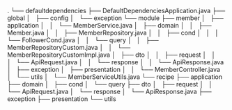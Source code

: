 .
└── defaultdependencies
    ├── DefaultDependenciesApplication.java
    ├── global
    │   ├── config
    │   └── exception
    └── module
        ├── member
        │   ├── application
        │   │   └── MemberService.java
        │   ├── domain
        │   │   ├── Member.java
        │   │   ├── MemberRepository.java
        │   │   ├── cond
        │   │   │   └── FollowerCond.java
        │   │   └── query
        │   │       ├── MemberRepositoryCustom.java
        │   │       └── MemberRepositoryCustomImpl.java
        │   ├── dto
        │   │   ├── request
        │   │   │   └── ApiRequest.java
        │   │   └── response
        │   │       └── ApiResponse.java
        │   ├── exception
        │   ├── presentation
        │   │   └── MemberController.java
        │   └── utils
        │       └── MemberServiceUtils.java
        └── recipe
            ├── application
            ├── domain
            │   ├── cond
            │   └── query
            ├── dto
            │   ├── request
            │   │   └── ApiRequest.java
            │   └── response
            │       └── ApiResponse.java
            ├── exception
            ├── presentation
            └── utils